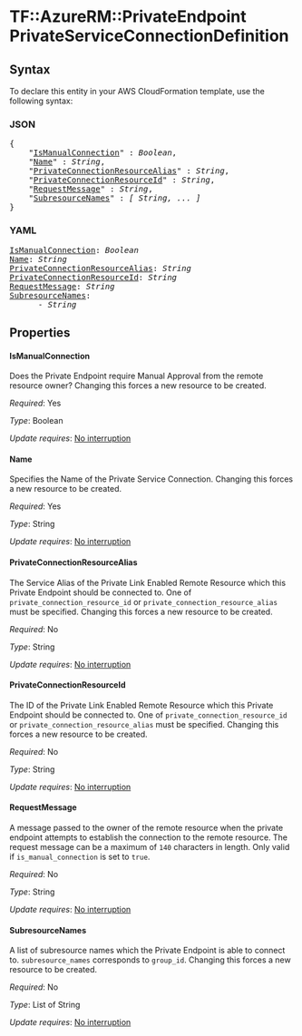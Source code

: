 # TF::AzureRM::PrivateEndpoint PrivateServiceConnectionDefinition

## Syntax

To declare this entity in your AWS CloudFormation template, use the following syntax:

### JSON

<pre>
{
    "<a href="#ismanualconnection" title="IsManualConnection">IsManualConnection</a>" : <i>Boolean</i>,
    "<a href="#name" title="Name">Name</a>" : <i>String</i>,
    "<a href="#privateconnectionresourcealias" title="PrivateConnectionResourceAlias">PrivateConnectionResourceAlias</a>" : <i>String</i>,
    "<a href="#privateconnectionresourceid" title="PrivateConnectionResourceId">PrivateConnectionResourceId</a>" : <i>String</i>,
    "<a href="#requestmessage" title="RequestMessage">RequestMessage</a>" : <i>String</i>,
    "<a href="#subresourcenames" title="SubresourceNames">SubresourceNames</a>" : <i>[ String, ... ]</i>
}
</pre>

### YAML

<pre>
<a href="#ismanualconnection" title="IsManualConnection">IsManualConnection</a>: <i>Boolean</i>
<a href="#name" title="Name">Name</a>: <i>String</i>
<a href="#privateconnectionresourcealias" title="PrivateConnectionResourceAlias">PrivateConnectionResourceAlias</a>: <i>String</i>
<a href="#privateconnectionresourceid" title="PrivateConnectionResourceId">PrivateConnectionResourceId</a>: <i>String</i>
<a href="#requestmessage" title="RequestMessage">RequestMessage</a>: <i>String</i>
<a href="#subresourcenames" title="SubresourceNames">SubresourceNames</a>: <i>
      - String</i>
</pre>

## Properties

#### IsManualConnection

Does the Private Endpoint require Manual Approval from the remote resource owner? Changing this forces a new resource to be created.

_Required_: Yes

_Type_: Boolean

_Update requires_: [No interruption](https://docs.aws.amazon.com/AWSCloudFormation/latest/UserGuide/using-cfn-updating-stacks-update-behaviors.html#update-no-interrupt)

#### Name

Specifies the Name of the Private Service Connection. Changing this forces a new resource to be created.

_Required_: Yes

_Type_: String

_Update requires_: [No interruption](https://docs.aws.amazon.com/AWSCloudFormation/latest/UserGuide/using-cfn-updating-stacks-update-behaviors.html#update-no-interrupt)

#### PrivateConnectionResourceAlias

The Service Alias of the Private Link Enabled Remote Resource which this Private Endpoint should be connected to. One of `private_connection_resource_id` or `private_connection_resource_alias` must be specified. Changing this forces a new resource to be created.

_Required_: No

_Type_: String

_Update requires_: [No interruption](https://docs.aws.amazon.com/AWSCloudFormation/latest/UserGuide/using-cfn-updating-stacks-update-behaviors.html#update-no-interrupt)

#### PrivateConnectionResourceId

The ID of the Private Link Enabled Remote Resource which this Private Endpoint should be connected to. One of `private_connection_resource_id` or `private_connection_resource_alias` must be specified. Changing this forces a new resource to be created.

_Required_: No

_Type_: String

_Update requires_: [No interruption](https://docs.aws.amazon.com/AWSCloudFormation/latest/UserGuide/using-cfn-updating-stacks-update-behaviors.html#update-no-interrupt)

#### RequestMessage

A message passed to the owner of the remote resource when the private endpoint attempts to establish the connection to the remote resource. The request message can be a maximum of `140` characters in length. Only valid if `is_manual_connection` is set to `true`.

_Required_: No

_Type_: String

_Update requires_: [No interruption](https://docs.aws.amazon.com/AWSCloudFormation/latest/UserGuide/using-cfn-updating-stacks-update-behaviors.html#update-no-interrupt)

#### SubresourceNames

A list of subresource names which the Private Endpoint is able to connect to. `subresource_names` corresponds to `group_id`. Changing this forces a new resource to be created.

_Required_: No

_Type_: List of String

_Update requires_: [No interruption](https://docs.aws.amazon.com/AWSCloudFormation/latest/UserGuide/using-cfn-updating-stacks-update-behaviors.html#update-no-interrupt)

